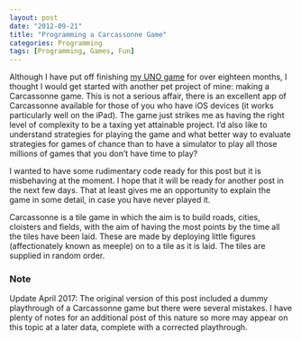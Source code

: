```yaml
---
layout: post
date: "2012-09-21"
title: "Programming a Carcassonne Game"
categories: Programming
tags: [Programming, Games, Fun]
---
```


Although I have put off finishing [my UNO game](programming-an-uno-game) for over eighteen months, I thought I would get started with another pet project of mine: making a Carcassonne game. This is not a serious affair, there is an excellent app of Carcassonne available for those of you who have iOS devices (it works particularly well on the iPad). The game just strikes me as having the right level of complexity to be a taxing yet attainable project. I’d also like to understand strategies for playing the game and what better way to evaluate strategies for games of chance than to have a simulator to play all those millions of games that you don’t have time to play? 

I wanted to have some rudimentary code ready for this post but it is misbehaving at the moment. I hope that it will be ready for another post in the next few days. That at least gives me an opportunity to explain the game in some detail, in case you have never played it. 

Carcassonne is a tile game in which the aim is to build roads, cities, cloisters and fields, with the aim of having the most points by the time all the tiles have been laid. These are made by deploying little figures (affectionately known as meeple) on to a tile as it is laid. The tiles are supplied in random order. 

### Note

Update April 2017: The original version of this post included a dummy playthrough of a Carcassonne game but there were several mistakes. I have plenty of notes for an additional post of this nature so more may appear on this topic at a later data, complete with a corrected playthrough.
